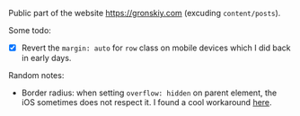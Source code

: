 Public part of the website https://gronskiy.com (excuding `content/posts`).

Some todo:

- [x] Revert the `margin: auto` for `row` class on mobile devices which I did back in early days.

Random notes:

- Border radius: when setting `overflow: hidden` on parent element, the iOS sometimes
    does not respect it. I found a cool workaround [here](https://forum.webflow.com/t/safari-not-hiding-overflow-on-rounded-corner-divs/55060/2).

